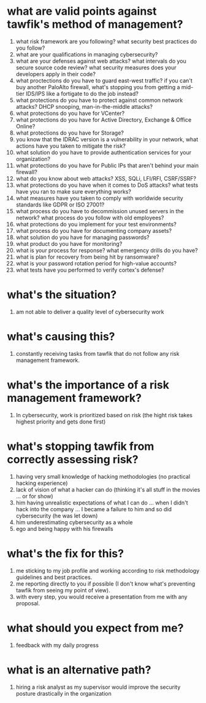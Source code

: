 # what are valid points against tawfik's method of management?
1. what risk framework are you following? what security best practices do you follow?
2. what are your qualifications in managing cybersecurity?
3. what are your defenses against web attacks? what intervals do you secure source code review? what security measures does your developers apply in their code?
4. what proctections do you have to guard east-west traffic? if you can't buy another PaloAlto firewall, what's stopping you from getting a mid-tier IDS/IPS like a fortigate to do the job instead?
5. what protections do you have to protect against common network attacks? DHCP snooping, man-in-the-middle attacks?
6. what protections do you have for VCenter?
7. what protections do you have for Active Directory, Exchange & Office Online?
8. what protections do you have for Storage?
9. you know that the IDRAC version is a vulnerability in your network, what actions have you taken to mitigate the risk?
10. what solution do you have to provide authentication services for your organization?
11. what protections do you have for Public IPs that aren't behind your main firewall?
12. what do you know about web attacks? XSS, SQLi, LFI/RFI, CSRF/SSRF?
13. what protections do you have when it comes to DoS attacks? what tests have you ran to make sure everything works?
14. what measures have you taken to comply with worldwide security standards like GDPR or ISO 27001?
15. what process do you have to decommission unused servers in the network? what process do you follow with old employees?
16. what protections do you implement for your test environments?
17. what process do you have for documenting company assets?
18. what solution do you have for managing passwords?
19. what product do you have for monitoring?
20. what is your process for response? what emergency drills do you have?
21. what is plan for recovery from being hit by ransomware?
22. what is your password rotation period for high-value accounts?
23. what tests have you performed to verify cortex's defense?

# what's the situation?
1. am not able to deliver a quality level of cybersecurity work

# what's causing this?
1. constantly receiving tasks from tawfik that do not follow any risk management framework.

# what's the importance of a risk management framework?
1. In cybersecurity, work is prioritized based on risk (the hight risk takes highest priority and gets done first)

# what's stopping tawfik from correctly assessing risk?
1. having very small knowledge of hacking methodologies (no practical hacking experience)
2. lack of vision of what a hacker can do (thinking it's all stuff in the movies ... or for show)
3. him having unrealistic expectations of what I can do ... when I didn't hack into the company ... I became a failure to him and so did cybersecurity (he was let down)
4. him underestimating cybersecurity as a whole
5. ego and being happy with his firewalls

# what's the fix for this?
1. me sticking to my job profile and working according to risk methodology guidelines and best practices.
2. me reporting directly to you if possible (I don't know what's preventing tawfik from seeing my point of view).
3. with every step, you would receive a presentation from me with any proposal.

# what should you expect from me?
1. feedback with my daily progress

# what is an alternative path?
1. hiring a risk analyst as my supervisor would improve the security posture drastically in the organization